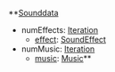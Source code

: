 **[Sounddata](Sounddata.md)
  * numEffects: [Iteration](Iteration.md)
    * [effect](SoundEffect.md): [SoundEffect](SoundEffect.md)
  * numMusic: [Iteration](Iteration.md)
    * [music](Music.md): [Music](Music.md)**
